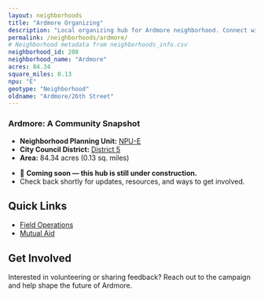 ```yaml
---
layout: neighborhoods
title: "Ardmore Organizing"
description: "Local organizing hub for Ardmore neighborhood. Connect with field operations, mutual aid, and community organizing efforts."
permalink: /neighborhoods/ardmore/
# Neighborhood metadata from neighborhoods_info.csv
neighborhood_id: 208
neighborhood_name: "Ardmore"
acres: 84.34
square_miles: 0.13
npu: "E"
geotype: "Neighborhood"
oldname: "Ardmore/26th Street"
---
```


### **Ardmore: A Community Snapshot**

  * **Neighborhood Planning Unit:** [NPU-E](https://www.atlantaga.gov/government/departments/city-planning/neighborhood-planning-units/neighborhood-and-npu-contacts)
  * **City Council District:** [District 5](https://citycouncil.atlantaga.gov/council-members)
  * **Area:** 84.34 acres (0.13 sq. miles)

- 🚧 **Coming soon — this hub is still under construction.**
- Check back shortly for updates, resources, and ways to get involved.

## Quick Links

- [Field Operations](./field-ops/)
- [Mutual Aid](./mutual-aid/)

## Get Involved

Interested in volunteering or sharing feedback? Reach out to the campaign and help shape the future of Ardmore.
